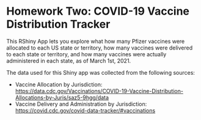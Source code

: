 # Homework Two: COVID-19 Vaccine Distribution Tracker

This RShiny App lets you explore what how many Pfizer vaccines were allocated to each US state or territory, how many vaccines were delivered to each state or territory, and how many vaccines were actually administered in each state, as of March 1st, 2021.



The data used for this Shiny app was collected from the following sources:
- Vaccine Allocation by Jurisdiction: https://data.cdc.gov/Vaccinations/COVID-19-Vaccine-Distribution-Allocations-by-Juris/saz5-9hgg/data 
- Vaccine Delivery and Administration by Jurisdiction: https://covid.cdc.gov/covid-data-tracker/#vaccinations
